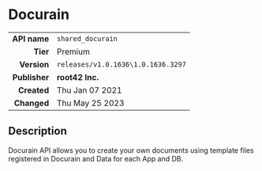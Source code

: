 # Docurain
| | |
|-:|-|
|**API name**|`shared_docurain`|
|**Tier**|Premium|
|**Version**|`releases/v1.0.1636\1.0.1636.3297`|
|**Publisher**|**root42 Inc.**|
|**Created**|Thu Jan 07 2021|
|**Changed**|Thu May 25 2023|

## Description
Docurain API allows you to create your own documents using template files registered in Docurain and Data for each App and DB.
